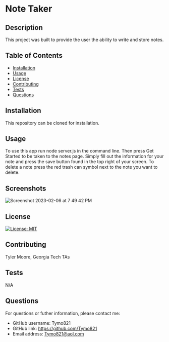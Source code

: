 
# Note Taker

## Description

This project was built to provide the user the ability to write and store notes.

## Table of Contents

- [Installation](#installation)
- [Usage](#usage)
- [License](#license)
- [Contributing](#contributing)
- [Tests](#tests)
- [Questions](#questions)

## Installation

This repository can be cloned for installation.

## Usage

To use this app run node server.js in the command line. Then press Get Started to be taken to the notes page. Simply fill out the information for your note and press the save button found in the top right of your screen. To delete a note press the red trash can symbol next to the note you want to delete.

## Screenshots
![Screenshot 2023-02-06 at 7 49 42 PM](https://user-images.githubusercontent.com/93955240/217120040-dc7ec2c3-cb35-4354-bba6-80c19b4d3e23.png)

## License

[![License: MIT](https://img.shields.io/badge/License-MIT-yellow.svg)](https://opensource.org/licenses/MIT)

## Contributing

Tyler Moore, Georgia Tech TAs

## Tests

N/A

## Questions

For questions or futher information, please contact me:

- GitHub username: Tymo821
- GitHub link: https://github.com/Tymo821
- Email address: Tymo821@aol.com
